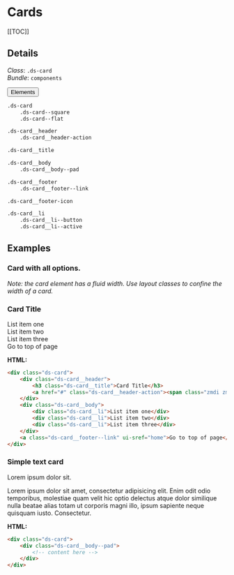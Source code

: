 # Cards

[[TOC]]

## Details

_Class_: 		`.ds-card` <br/>
_Bundle_:		`components` <br/>

<div>
<button class="ds-button ds-button--small" type="button" show-hide-toggle>Elements</button>
<div class="ds-example ds-example--hide">

```bash
.ds-card
	.ds-card--square
	.ds-card--flat

.ds-card__header
	.ds-card__header-action

.ds-card__title

.ds-card__body
	.ds-card__body--pad

.ds-card__footer
	.ds-card__footer--link

.ds-card__footer-icon

.ds-card__li
	.ds-card__li--button
	.ds-card__li--active
```

</div>
</div>

## Examples

### Card with all options.

_Note: the card element has a fluid width. Use layout classes to confine the width of a card._

<div class="ds-card">
	<div class="ds-card__header">
		<h3 class="ds-card__title">Card Title</h3>
		<a href="#" class="ds-card__header-action"><span class="zmdi zmdi-edit"></span></a>
	</div>
	<div class="ds-card__body">
		<div class="ds-card__li">List item one</div>
		<div class="ds-card__li">List item two</div>
		<div class="ds-card__li">List item three</div>
	</div>
	<a class="ds-card__footer--link" ui-sref="home">Go to top of page</a>
</div>

**HTML:**
```html
<div class="ds-card">
	<div class="ds-card__header">
		<h3 class="ds-card__title">Card Title</h3>
		<a href="#" class="ds-card__header-action"><span class="zmdi zmdi-edit"></span></a>
	</div>
	<div class="ds-card__body">
		<div class="ds-card__li">List item one</div>
		<div class="ds-card__li">List item two</div>
		<div class="ds-card__li">List item three</div>
	</div>
	<a class="ds-card__footer--link" ui-sref="home">Go to top of page</a>
</div>
```

### Simple text card

<div class="ds-card">
	<div class="ds-card__body--pad">
		<p>Lorem ipsum dolor sit.</p>
		<p>Lorem ipsum dolor sit amet, consectetur adipisicing elit. Enim odit odio temporibus, molestiae quam velit hic optio delectus atque dolor similique nulla beatae alias totam ut corporis magni illo, ipsum sapiente neque quisquam iusto. Consectetur.</p>
	</div>
</div>

**HTML:**

```html
<div class="ds-card">
	<div class="ds-card__body--pad">
		<!-- content here -->
	</div>
</div>
```
